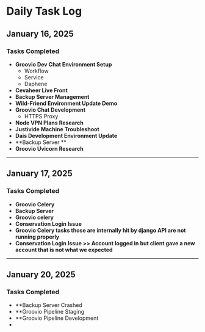 # Daily Task Log

## January 16, 2025

### Tasks Completed
- **Groovio Dev Chat Environment Setup**
  - Workflow
  - Service
  - Daphene
- **Cevaheer Live Front**
- **Backup Server Management** 
- **Wild-Friend Environment Update Demo**
- **Groovio Chat Development**
  - HTTPS Proxy
- **Node VPN Plans Research**
- **Justivide Machine Troubleshoot**
- **Dais Development Environment Update**
- **Backup Server **
- **Groovio Uvicorn Research**

---
## January 17, 2025

### Tasks Completed
- **Groovio Celery**
- **Backup Server**
- **Groovio celery**
- **Conservation Login Issue**
- **Groovio Celery tasks those are internally hit by django API are not running properly**
-  **Conservation Login Issue >> Account logged in but client gave a new account that is not what we expected**

---
## January 20, 2025

### Tasks Completed
- **Backup Server Crashed 
- **Groovio Pipeline Staging
- **Groovio Pipeline Development
- 